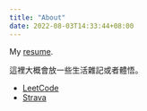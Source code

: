```yaml
---
title: "About"
date: 2022-08-03T14:33:44+08:00
---
```


My [resume](/files/bearomorphism_cv.pdf).

這裡大概會放一些生活雜記或者體悟。

* [LeetCode](https://leetcode.com/Mrbear666/)
* [Strava](https://www.strava.com/athletes/33243038)
